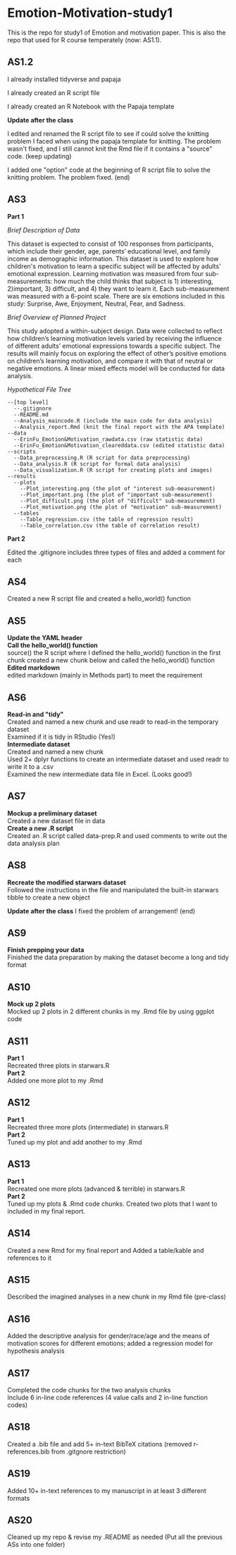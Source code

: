 # Emotion-Motivation-study1
This is the repo for study1 of Emotion and motivation paper. This is also the repo that used for R course temperately (now: AS1.1).

## AS1.2

I already installed tidyverse and papaja

I already created an R script file

I already created an R Notebook with the Papaja template

**Update after the class**

I edited and renamed the R script file to see if could solve the knitting problem I faced when using the papaja template for knitting. The problem wasn't fixed, and I still cannot knit the Rmd file if it contains a "source" code. (keep updating)

I added one "option" code at the beginning of R script file to solve the knitting problem. The problem fixed. (end)

## AS3

**Part 1**

*Brief Description of Data*

This dataset is expected to consist of 100 responses from participants, which include their gender, age, parents’ educational level, and family income as demographic information. This dataset is used to explore how children's motivation to learn a specific subject will be affected by adults' emotional expression. Learning motivation was measured from four sub-measurements: how much the child thinks that subject is 1) interesting, 2)important, 3) difficult, and 4) they want to learn it. Each sub-measurement was measured with a 6-point scale. There are six emotions included in this study: Surprise, Awe, Enjoyment, Neutral, Fear, and Sadness.

*Brief Overview of Planned Project*

This study adopted a within-subject design. Data were collected to reflect how children’s learning motivation levels varied by receiving the influence of different adults’ emotional expressions towards a specific subject. The results will mainly focus on exploring the effect of other’s positive emotions on children’s learning motivation, and compare it with that of neutral or negative emotions. A linear mixed effects model will be conducted for data analysis.

*Hypothetical File Tree*
```{file tree}
--[top level]
  --.gitignore
  --README.md
  --Analysis_maincode.R (include the main code for data analysis)
  --Analysis_report.Rmd (knit the final report with the APA template)
--data
  --ErinFu_Emotion&Motivation_rawdata.csv (raw statistic data)
  --ErinFu_Emotion&Motivation_cleareddata.csv (edited statistic data)
--scripts
  --Data_preprocessing.R (R script for data preprocessing)
  --Data_analysis.R (R script for formal data analysis)
  --Data_visualization.R (R script for creating plots and images)
--results
  --plots
    --Plot_interesting.png (the plot of "interest sub-measurement)
    --Plot_important.png (the plot of "important sub-measurement)
    --Plot_difficult.png (the plot of "difficult" sub-measurement)
    --Plot_motivation.png (the plot of "motivation" sub-measurement)
  --tables
    --Table_regression.csv (the table of regression result)
    --Table_correlation.csv (the table of correlation result)
```

**Part 2**

Edited the .gitignore includes three types of files and added a comment for each

## AS4  

Created a new R script file and created a hello_world() function

## AS5

**Update the YAML header**  
**Call the hello_world() function**  
source() the R script where I defined the hello_world() function in the first chunk
created a new chunk below and called the hello_world() function  
**Edited markdown**  
edited markdown (mainly in Methods part) to meet the requirement

## AS6  

**Read-in and "tidy"**  
Created and named a new chunk and use readr to read-in the temporary dataset  
Examined if it is tidy in RStudio (Yes!)  
**Intermediate dataset**  
Created and named a new chunk  
Used 2+ dplyr functions to create an intermediate dataset and used readr to write it to a .csv  
Examined the new intermediate data file in Excel. (Looks good!)  

## AS7  

**Mockup a preliminary dataset**  
Created a new dataset file in data  
**Create a new .R script**  
Created an .R script called data-prep.R and used comments to write out the data analysis plan  

## AS8  

**Recreate the modified starwars dataset**  
Followed the instructions in the file and manipulated the built-in starwars tibble to create a new object  

**Update after the class**
I fixed the problem of arrangement! (end)

## AS9

**Finish prepping your data**  
Finished the data preparation by making the dataset become a long and tidy format  

## AS10

**Mock up 2 plots**  
Mocked up 2 plots in 2 different chunks in my .Rmd file by using ggplot code

## AS11

**Part 1**  
Recreated three plots in starwars.R  
**Part 2**  
Added one more plot to my .Rmd  

## AS12

**Part 1**  
Recreated three more plots (intermediate) in starwars.R  
**Part 2**  
Tuned up my plot and add another to my .Rmd  

## AS13

**Part 1**  
Recreated one more plots (advanced & terrible) in starwars.R  
**Part 2**  
Tuned up my plots & .Rmd code chunks. Created two plots that I want to included in my final report.    

## AS14  

Created a new Rmd for my final report and Added a table/kable and references to it  

## AS15  

Described the imagined analyses in a new chunk in my Rmd file (pre-class)  

## AS16

Added the descriptive analysis for gender/race/age and the means of motivation scores for different emotions; added a regression model for hypothesis analysis

## AS17

Completed the code chunks for the two analysis chunks  
Include 6 in-line code references (4 value calls and 2 in-line function codes)  

## AS18

Created a .bib file and add 5+ in-text BibTeX citations (removed r-references.bib from .gitgnore restriction)

## AS19

Added 10+ in-text references to my manuscript in at least 3 different formats

## AS20
Cleaned up my repo & revise my .README as needed
(Put all the previous ASs into one folder)

